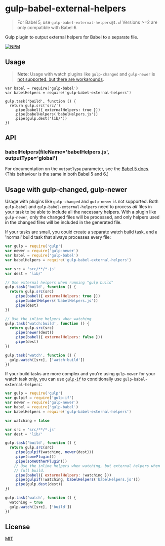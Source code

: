 # gulp-babel-external-helpers

> For Babel 5, use `gulp-babel-external-helpers@1.x`! Versions >=2 are only
> compatible with Babel 6.

Gulp plugin to output external helpers for Babel to a separate file.

[![NPM](https://nodei.co/npm/gulp-babel-external-helpers.png?compact=true)](https://nodei.co/npm/gulp-babel-external-helpers)

## Usage

> **Note**: Usage with watch plugins like `gulp-changed` and `gulp-newer` is
> [not supported, but there are workarounds](#usage-with-gulp-changed-gulp-newer).

```
var babel = require('gulp-babel')
var babelHelpers = require('gulp-babel-external-helpers')

gulp.task('build', function () {
  return gulp.src('src/')
    .pipe(babel({ externalHelpers: true }))
    .pipe(babelHelpers('babelHelpers.js'))
    .pipe(gulp.dest('lib/'))
})
```

## API

### babelHelpers(fileName='babelHelpers.js', outputType='global')

For documentation on the `outputType` parameter, see the [Babel 5 docs](https://developit.github.io/babel-legacy-docs/docs/advanced/external-helpers/#output-formats).
(This behaviour is the same in both Babel 5 and 6.)

## Usage with gulp-changed, gulp-newer

Usage with plugins like `gulp-changed` and `gulp-newer` is not supported.
Both `gulp-babel` and `gulp-babel-external-helpers` need to process _all_ files
in your task to be able to include all the necessary helpers. With a plugin like
`gulp-newer`, only the changed files will be processed, and only helpers used in
the changed files will be included in the generated file.

If your tasks are small, you could create a separate watch build task, and a
'normal' build task that always processes every file:

```js
var gulp = require('gulp')
var newer = require('gulp-newer')
var babel = require('gulp-babel')
var babelHelpers = require('gulp-babel-external-helpers')

var src = 'src/**/*.js'
var dest = 'lib/'

// Use external helpers when running "gulp build"
gulp.task('build', function () {
  return gulp.src(src)
    .pipe(babel({ externalHelpers: true }))
    .pipe(babelHelpers('babelHelpers.js'))
    .pipe(dest)
})

// Use the inline helpers when watching
gulp.task('watch:build', function () {
  return gulp.src(src)
    .pipe(newer(dest))
    .pipe(babel({ externalHelpers: false }))
    .pipe(dest)
})

gulp.task('watch', function () {
  gulp.watch([src], ['watch:build'])
})
```

If your build tasks are more complex and you're using `gulp-newer` for your
watch task only, you can use [`gulp-if`](https://npmjs.com/package/gulp-if) to
conditionally use `gulp-babel-external-helpers`:

```js
var gulp = require('gulp')
var gulpif = require('gulp-if')
var newer = require('gulp-newer')
var babel = require('gulp-babel')
var babelHelpers = require('gulp-babel-external-helpers')

var watching = false

var src = 'src/**/*.js'
var dest = 'lib/'

gulp.task('build', function () {
  return gulp.src(src)
    .pipe(gulpif(watching, newer(dest)))
    .pipe(somePlugin())
    .pipe(someOtherPlugin())
    // Use the inline helpers when watching, but external helpers when doing a
    // full build.
    .pipe(babel({ externalHelpers: !watching }))
    .pipe(gulpif(!watching, babelHelpers('babelHelpers.js')))
    .pipe(gulp.dest(dest))
})

gulp.task('watch', function () {
  watching = true
  gulp.watch([src], ['build'])
})
```

## License

[MIT](./LICENSE)
